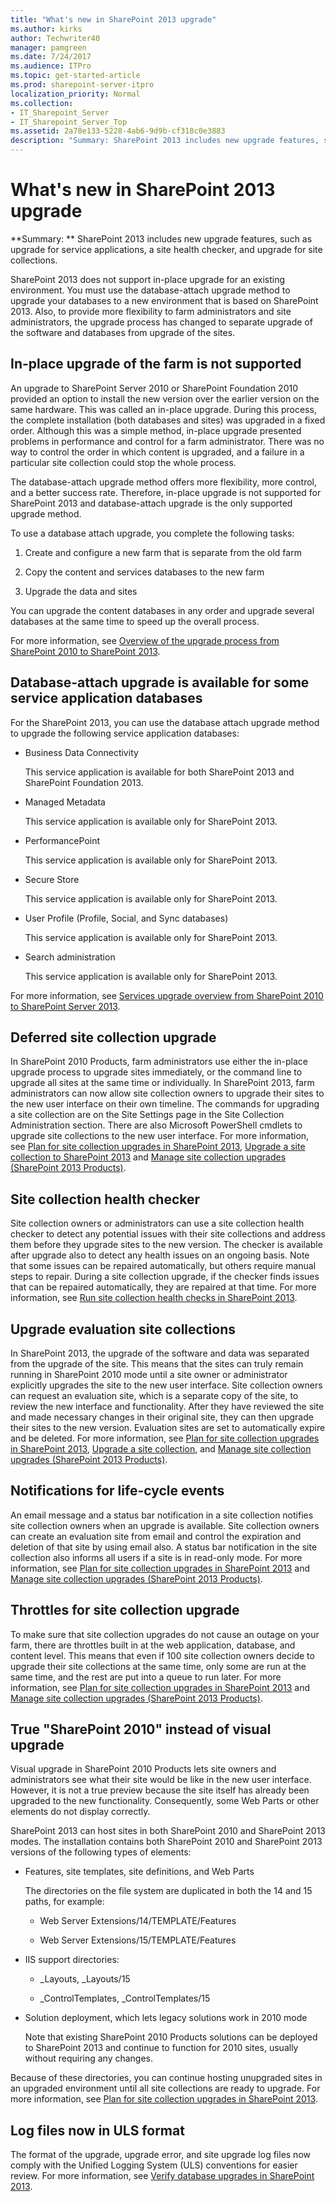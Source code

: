 ```yaml
---
title: "What's new in SharePoint 2013 upgrade"
ms.author: kirks
author: Techwriter40
manager: pamgreen
ms.date: 7/24/2017
ms.audience: ITPro
ms.topic: get-started-article
ms.prod: sharepoint-server-itpro
localization_priority: Normal
ms.collection:
- IT_Sharepoint_Server
- IT_Sharepoint_Server_Top
ms.assetid: 2a78e133-5228-4ab6-9d9b-cf318c0e3883
description: "Summary: SharePoint 2013 includes new upgrade features, such as upgrade for service applications, a site health checker, and upgrade for site collections."
---
```


# What's new in SharePoint 2013 upgrade

 **Summary: ** SharePoint 2013 includes new upgrade features, such as upgrade for service applications, a site health checker, and upgrade for site collections. 
  
SharePoint 2013 does not support in-place upgrade for an existing environment. You must use the database-attach upgrade method to upgrade your databases to a new environment that is based on SharePoint 2013. Also, to provide more flexibility to farm administrators and site administrators, the upgrade process has changed to separate upgrade of the software and databases from upgrade of the sites. 
  
## In-place upgrade of the farm is not supported
<a name="NoInplace"> </a>

An upgrade to SharePoint Server 2010 or SharePoint Foundation 2010 provided an option to install the new version over the earlier version on the same hardware. This was called an in-place upgrade. During this process, the complete installation (both databases and sites) was upgraded in a fixed order. Although this was a simple method, in-place upgrade presented problems in performance and control for a farm administrator. There was no way to control the order in which content is upgraded, and a failure in a particular site collection could stop the whole process.
  
The database-attach upgrade method offers more flexibility, more control, and a better success rate. Therefore, in-place upgrade is not supported for SharePoint 2013 and database-attach upgrade is the only supported upgrade method.
  
To use a database attach upgrade, you complete the following tasks:
  
1. Create and configure a new farm that is separate from the old farm
    
2. Copy the content and services databases to the new farm
    
3. Upgrade the data and sites
    
You can upgrade the content databases in any order and upgrade several databases at the same time to speed up the overall process.
  
For more information, see [Overview of the upgrade process from SharePoint 2010 to SharePoint 2013](overview-of-the-upgrade-process-from-sharepoint-2010-to-sharepoint-2013.md).
  
## Database-attach upgrade is available for some service application databases
<a name="DBattachforservices"> </a>

For the SharePoint 2013, you can use the database attach upgrade method to upgrade the following service application databases:
  
- Business Data Connectivity
    
    This service application is available for both SharePoint 2013 and SharePoint Foundation 2013.
    
- Managed Metadata
    
    This service application is available only for SharePoint 2013.
    
- PerformancePoint
    
    This service application is available only for SharePoint 2013.
    
- Secure Store
    
    This service application is available only for SharePoint 2013.
    
- User Profile (Profile, Social, and Sync databases)
    
    This service application is available only for SharePoint 2013.
    
- Search administration
    
    This service application is available only for SharePoint 2013.
    
For more information, see [Services upgrade overview from SharePoint 2010 to SharePoint Server 2013](services-upgrade-overview-from-sharepoint-2010-to-sharepoint-server-2013.md).
  
## Deferred site collection upgrade
<a name="SiteCollUpgrade"> </a>

In SharePoint 2010 Products, farm administrators use either the in-place upgrade process to upgrade sites immediately, or the command line to upgrade all sites at the same time or individually. In SharePoint 2013, farm administrators can now allow site collection owners to upgrade their sites to the new user interface on their own timeline. The commands for upgrading a site collection are on the Site Settings page in the Site Collection Administration section. There are also Microsoft PowerShell cmdlets to upgrade site collections to the new user interface. For more information, see [Plan for site collection upgrades in SharePoint 2013](http://technet.microsoft.com/library/e7455e3f-6770-4785-8d3e-da72cb7de261%28Office.14%29.aspx), [Upgrade a site collection to SharePoint 2013](upgrade-a-site-collection-to-sharepoint-2013.md) and [Manage site collection upgrades (SharePoint 2013 Products)](http://technet.microsoft.com/library/550e4018-54a3-4e34-a647-7797b4244e80.aspx).
  
## Site collection health checker
<a name="HealthChecker"> </a>

Site collection owners or administrators can use a site collection health checker to detect any potential issues with their site collections and address them before they upgrade sites to the new version. The checker is available after upgrade also to detect any health issues on an ongoing basis. Note that some issues can be repaired automatically, but others require manual steps to repair. During a site collection upgrade, if the checker finds issues that can be repaired automatically, they are repaired at that time. For more information, see [Run site collection health checks in SharePoint 2013](http://technet.microsoft.com/library/b22bc7aa-3ce5-4529-96c2-8d0cc59d4148%28Office.14%29.aspx).
  
## Upgrade evaluation site collections
<a name="EvalSites"> </a>

In SharePoint 2013, the upgrade of the software and data was separated from the upgrade of the site. This means that the sites can truly remain running in SharePoint 2010 mode until a site owner or administrator explicitly upgrades the site to the new user interface. Site collection owners can request an evaluation site, which is a separate copy of the site, to review the new interface and functionality. After they have reviewed the site and made necessary changes in their original site, they can then upgrade their sites to the new version. Evaluation sites are set to automatically expire and be deleted. For more information, see [Plan for site collection upgrades in SharePoint 2013](http://technet.microsoft.com/library/e7455e3f-6770-4785-8d3e-da72cb7de261%28Office.14%29.aspx#EvalSites), [Upgrade a site collection](upgrade-a-site-collection.md#PreviewSite), and [Manage site collection upgrades (SharePoint 2013 Products)](http://technet.microsoft.com/library/550e4018-54a3-4e34-a647-7797b4244e80.aspx).
  
## Notifications for life-cycle events
<a name="Notifications"> </a>

An email message and a status bar notification in a site collection notifies site collection owners when an upgrade is available. Site collection owners can create an evaluation site from email and control the expiration and deletion of that site by using email also. A status bar notification in the site collection also informs all users if a site is in read-only mode. For more information, see [Plan for site collection upgrades in SharePoint 2013](http://technet.microsoft.com/library/e7455e3f-6770-4785-8d3e-da72cb7de261%28Office.14%29.aspx#Notifications) and [Manage site collection upgrades (SharePoint 2013 Products)](http://technet.microsoft.com/library/550e4018-54a3-4e34-a647-7797b4244e80.aspx).
  
## Throttles for site collection upgrade
<a name="Notifications"> </a>

To make sure that site collection upgrades do not cause an outage on your farm, there are throttles built in at the web application, database, and content level. This means that even if 100 site collection owners decide to upgrade their site collections at the same time, only some are run at the same time, and the rest are put into a queue to run later. For more information, see [Plan for site collection upgrades in SharePoint 2013](http://technet.microsoft.com/library/e7455e3f-6770-4785-8d3e-da72cb7de261%28Office.14%29.aspx#Throttling) and [Manage site collection upgrades (SharePoint 2013 Products)](http://technet.microsoft.com/library/550e4018-54a3-4e34-a647-7797b4244e80.aspx).
  
## True "SharePoint 2010" instead of visual upgrade
<a name="SiteMode"> </a>

Visual upgrade in SharePoint 2010 Products lets site owners and administrators see what their site would be like in the new user interface. However, it is not a true preview because the site itself has already been upgraded to the new functionality. Consequently, some Web Parts or other elements do not display correctly.
  
SharePoint 2013 can host sites in both SharePoint 2010 and SharePoint 2013 modes. The installation contains both SharePoint 2010 and SharePoint 2013 versions of the following types of elements:
  
- Features, site templates, site definitions, and Web Parts
    
    The directories on the file system are duplicated in both the 14 and 15 paths, for example:
    
  - Web Server Extensions/14/TEMPLATE/Features 
    
  - Web Server Extensions/15/TEMPLATE/Features
    
- IIS support directories:
    
  - _Layouts, _Layouts/15
    
  - _ControlTemplates, _ControlTemplates/15
    
- Solution deployment, which lets legacy solutions work in 2010 mode
    
    Note that existing SharePoint 2010 Products solutions can be deployed to SharePoint 2013 and continue to function for 2010 sites, usually without requiring any changes. 
    
Because of these directories, you can continue hosting unupgraded sites in an upgraded environment until all site collections are ready to upgrade. For more information, see [Plan for site collection upgrades in SharePoint 2013](http://technet.microsoft.com/library/e7455e3f-6770-4785-8d3e-da72cb7de261%28Office.14%29.aspx#SiteModes).
  
## Log files now in ULS format
<a name="SiteMode"> </a>

The format of the upgrade, upgrade error, and site upgrade log files now comply with the Unified Logging System (ULS) conventions for easier review. For more information, see [Verify database upgrades in SharePoint 2013](verify-upgrade.md).
  

